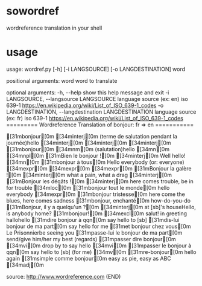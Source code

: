 sowordref
=========

wordreference translation in your shell


usage
=========

usage: wordref.py [-h] [-i LANGSOURCE] [-o LANGDESTINATION] word

positional arguments:
  word                  word to translate

optional arguments:
  -h, --help            show this help message and exit
  -i LANGSOURCE, --langsource LANGSOURCE
                        language source (ex: en) iso 639-1
                        https://en.wikipedia.org/wiki/List_of_ISO_639-1_codes
  -o LANGDESTINATION, --langdestination LANGDESTINATION
                        language source (ex: fr) iso 639-1
                        https://en.wikipedia.org/wiki/List_of_ISO_639-1_codes
========= Wordreference Translation of bonjour: fr => en  ===========

[31mbonjour[0m  [34minterj[0m  (terme de salutation pendant la journée)hello [34minterj[0m [34minterj[0m [34minterj[0m 
[31mbonjour[0m  [34mnm[0m  (salutation)hello [34mn[0m [34mnpl[0m 
[31mBien le bonjour ![0m  [34minterj[0m Well hello! [34mn[0m 
[31mbonjour à tous[0m  Hello everybody (or: everyone) [34mexpr[0m [34mexpr[0m [34mexpr[0m 
[31mBonjour la galère ![0m  [34minterj[0m what a pain, what a drag [34minterj[0m 
[31mBonjour les dégâts ![0m  [34minterj[0m here comes trouble, be in for trouble [34mloc[0m 
[31mbonjour tout le monde[0m  hello everybody [34mexpr[0m 
[31mbonjour tristesse[0m  here come the blues, here comes sadness 
[31mbonjour, enchanté[0m  how-do-you-do 
[31mBonjour, il y a quelqu'un ?[0m  [34minterj[0m  at [sb]'s houseHello, is anybody home? 
[31mbonjour![0m  [34mexcl[0m  salut! in greeting hallohello 
[31mdire bonjour à qqn[0m  say hello to [sb] 
[31mdis-lui bonjour de ma part[0m  say hello for me 
[31met bonjour chez vous[0m   Le Prisonnierbe seeing you 
[31mpasse-lui le bonjour de ma part[0m  send/give him/her my best (regards) 
[31mpasser dire bonjour[0m  [34mvi[0m drop by to say hello [34mvi[0m 
[31mpasser le bonjour à qqn[0m  say hello to [sb] (for me) [34mv[0m 
[31mre-bonjour[0m  hello again 
[31msimple comme bonjour[0m  easy as pie, easy as ABC [34madj[0m 

source: http://www.wordreference.com
(END)

